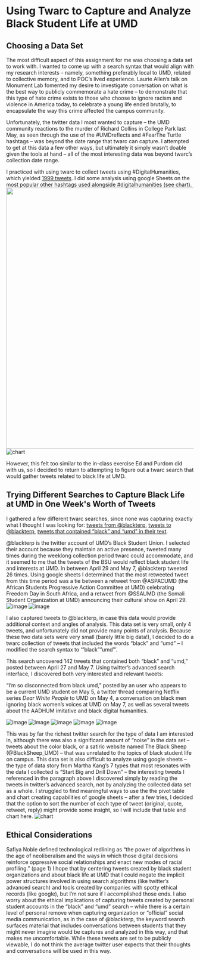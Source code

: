 # Using Twarc to Capture and Analyze Black Student Life at UMD

## Choosing a Data Set
The most difficult aspect of this assignment for me was choosing a data set to work with. I wanted to come up with a search syntax that would align with my research interests – namely, something preferably local to UMD, related to collective memory, and to POC’s lived experience. Laurie Allen’s talk on Monument Lab fomented my desire to investigate conversation on what is the best way to publicly commemorate a hate crime – to demonstrate that this type of hate crime exists to those who choose to ignore racism and violence in America today, to celebrate a young life ended brutally, to encapsulate the way this crime affected the campus community.

Unfortunately, the twitter data I most wanted to capture – the UMD community reactions to the murder of Richard Collins in College Park last May, as seen through the use of the #UMDreflects and #FearThe Turtle hashtags – was beyond the date range that twarc can capture. I attempted to get at this data a few other ways, but ultimately it simply wasn’t doable given the tools at hand – all of the most interesting data was beyond twarc’s collection date range.

I practiced with using twarc to collect tweets using #DigitalHumanities, which yielded [1999 tweets](https://github.com/caitcl/datastory/blob/master/data/hashdhtweets.csv). I did some analysis using google Sheets on the most popular other hashtags used alongside #digitalhumanities (see chart).
<img src="https://github.com/caitcl/datastory/blob/master/images/hashdhhashtagchart.png" width="700">
![chart](https://github.com/caitcl/datastory/blob/master/images/hashdhhashtagchart.png)

However, this felt too similar to the in-class exercise Ed and Purdom did with us, so I decided to return to attempting to figure out a twarc search that would gather tweets related to black life at UMD.

## Trying Different Searches to Capture Black Life at UMD in One Week's Worth of Tweets
I gathered a few different twarc searches, since none was capturing exactly what I thought I was looking for: [tweets from @blackterp](https://github.com/caitcl/datastory/blob/master/data/tweetsfromblackterp.csv), [tweets to @blackterp](https://github.com/caitcl/datastory/blob/master/data/tweetstoblackterp.csv), [tweets that contained “black” and “umd” in their text](https://github.com/caitcl/datastory/blob/master/data/blackumdtweets.csv).

@blackterp is the twitter account of UMD’s Black Student Union. I selected their account because they maintain an active presence, tweeted many times during the weeklong collection period twarc could accommodate, and it seemed to me that the tweets of the BSU would reflect black student life and interests at UMD. In between April 29 and May 7, @blackterp tweeted 26 times. Using google sheets I determined that the most retweeted tweet from this time period was a tie between a retweet from @ASPACUMD (the African Students Progressive Action Committee at UMD) celebrating Freedom Day in South Africa, and a retweet from @SSAUMD (the Somali Student Organization at UMD) announcing their cultural show on April 29.
![image](https://github.com/caitcl/datastory/blob/master/images/ASPACUMDretweet.png)
![image](https://github.com/caitcl/datastory/blob/master/images/SSAUMDretweet.png)

I also captured tweets to @blackterp, in case this data would provide additional context and angles of analysis. This data set is very small, only 4 tweets, and unfortunately did not provide many points of analysis. Because these two data sets were very small (barely little big data!), I decided to do a twarc collection of tweets that included the words “black” and “umd” – I modified the search syntax to ‘”black””umd”’. 

This search uncovered 142 tweets that contained both “black” and “umd,” posted between April 27 and May 7. Using twitter’s advanced search interface, I discovered both very interested and relevant tweets:
 
“I’m so disconnected from black umd,” posted by an user who appears to be a current UMD student on May 5, a twitter thread comparing Netflix series *Dear White People* to UMD on May 4, a conversation on black men ignoring black women’s voices at UMD on May 7, as well as several tweets about the AADHUM imitative and black digital humanities. 

![image](https://github.com/caitcl/datastory/blob/master/images/nnennannenna_tweet.png)
![image](https://github.com/caitcl/datastory/blob/master/images/dearwhitepeopletweet.png)
![image](https://github.com/caitcl/datastory/blob/master/images/africana_barbieblackwomentweet.png)
![image](https://github.com/caitcl/datastory/blob/master/images/darylewilliamsblackdhtweet.png)
![image](https://github.com/caitcl/datastory/blob/master/images/jluwritesblackdhtweet.png)

This was by far the richest twitter search for the type of data I am interested in, although there was also a significant amount of “noise” in the data set – tweets about the color black, or a satiric website named The Black Sheep (@BlackSheep_UMD) – that was unrelated to the topics of black student life on campus. This data set is also difficult to analyze using google sheets – the type of data story from Martha Kang’s 7 types that most resonates with the data I collected is “Start Big and Drill Down” – the interesting tweets I referenced in the paragraph above I discovered simply by reading the tweets in twitter’s advanced search, not by analyzing the collected data set as a whole. I struggled to find meaningful ways to use the the pivot table and chart creating capabilities of google sheets – after a few tries, I decided that the option to sort the number of each type of tweet (original, quote, retweet, reply) might provide some insight, so I will include that table and chart here.
![chart](https://github.com/caitcl/datastory/blob/master/images/blackumdtweetspivottableandchart.png)

## Ethical Considerations
Safiya Noble defined technological redlining as “the power of algorithms in the age of neoliberalism and the ways in which those digital decisions reinforce oppressive social relationships and enact new modes of racial profiling.” (page 1) I hope that by centering tweets created by black student organizations and about black life at UMD that I could negate the implicit power structures involved in using search algorithms (like twitter’s advanced search) and tools created by companies with spotty ethical records (like google), but I’m not sure if I accomplished those ends. I also worry about the ethical implications of capturing tweets created by personal student accounts in the “black” and “umd” search – while there is a certain level of personal remove when capturing organization or “official” social media communication, as in the case of @blackterp, the keyword search surfaces material that includes conversations between students that they might never imagine would be captures and analyzed in this way, and that makes me uncomfortable. While these tweets are set to be publicly viewable, I do not think the average twitter user expects that their thoughts and conversations will be used in this way. 
